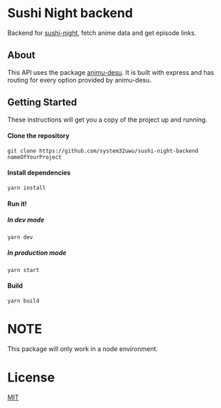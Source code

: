 # Sushi Night backend

Backend for [sushi-night](https://github.com/system32uwu/sushi-night.git), fetch anime data and get episode links.

## About

This API uses the package [animu-desu](https://github.com/system32uwu/animu-desu).
It is built with express and has routing for every option provided by animu-desu.

## Getting Started

These instructions will get you a copy of the project up and running. 


#### Clone the repository

```
git clone https://github.com/system32uwu/sushi-night-backend nameOfYourProject
```

#### Install dependencies

```
yarn install
```
#### Run it!
##### In dev mode
```
yarn dev
```
##### In production mode
```
yarn start
```

#### Build
```
yarn build
```
# NOTE

This package will only work in a node environment.

# License

[MIT](https://github.com/system32uwu/sushi-night-backend/blob/main/LICENSE.md)
